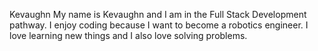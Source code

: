 Kevaughn
My name is Kevaughn and I am in the Full Stack Development pathway. I enjoy coding because I want to become a robotics engineer. I love learning new things and I also love solving problems. 
<!--
**ScienceKidKev/ScienceKidKev** is a ✨ _special_ ✨ repository because its `README.md` (this file) appears on your GitHub profile.

Here are some ideas to get you started:

- 🔭 I’m currently working on ...
- 🌱 I’m currently learning ...
- 👯 I’m looking to collaborate on ...
- 🤔 I’m looking for help with ...
- 💬 Ask me about ...
- 📫 How to reach me: ...
- 😄 Pronouns: ...
- ⚡ Fun fact: ...
-->
